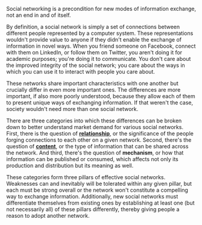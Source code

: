 <p>Social networking is a precondition for new modes of information exchange, not an end in and of itself.</p>

<p>By definition, a social network is simply a set of connections between different people represented by a computer system. These representations wouldn't provide value to anyone if they didn't enable the exchange of information in novel ways. When you friend someone on Facebook, connect with them on LinkedIn, or follow them on Twitter, you aren't doing it for academic purposes; you're doing it to communicate. You don't care about the improved integrity of the social network; you care about the ways in which you can use it to interact with people you care about.</p>

<p>These networks share important characteristics with one another but crucially differ in even more important ones. The differences are more important, if also more poorly understood, because they allow each of them to present unique ways of exchanging information. If that weren't the case, society wouldn't need more than one social network.</p>

<p>There are three categories into which these differences can be broken down to better understand market demand for various social networks. First, there is the question of <a href="http://markmhendrickson.com/relationship"><strong>relationship</strong></a>, or the significance of the people forging connections to each other on a given network. Second, there's the question of <a href="http://markmhendrickson.com/content"><strong>content</strong></a>, or the type of information that can be shared across the network. And third, there's the question of <strong>mechanism</strong>, or how that information can be published or consumed, which affects not only its production and distribution but its meaning as well.</p>

<p>These categories form three pillars of effective social networks. Weaknesses can and inevitably will be tolerated within any given pillar, but each must be strong overall or the network won't constitute a compelling way to exchange information. Additionally, new social networks must differentiate themselves from existing ones by establishing at least one (but not necessarily all) of these pillars differently, thereby giving people a reason to adopt another network.</p>